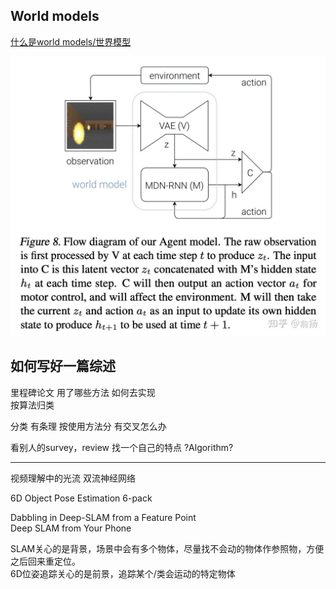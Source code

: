 ## World models
[什么是world models/世界模型](https://zhuanlan.zhihu.com/p/661768957)

![](/novel%20thinking/wd.jpg)

## 如何写好一篇综述
里程碑论文 用了哪些方法 如何去实现
<br> 按算法归类

分类 有条理
按使用方法分
有交叉怎么办

看别人的survey，review
找一个自己的特点 ?Algorithm?

***
视频理解中的光流
双流神经网络

6D Object Pose Estimation
6-pack

Dabbling in Deep-SLAM from a Feature Point  
Deep SLAM from Your Phone

SLAM关心的是背景，场景中会有多个物体，尽量找不会动的物体作参照物，方便之后回来重定位。  
6D位姿追踪关心的是前景，追踪某个/类会运动的特定物体